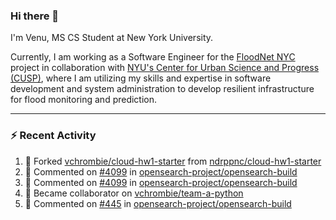 ### Hi there 👋

I'm Venu, MS CS Student at New York University.

Currently, I am working as a Software Engineer for the [FloodNet NYC](https://www.floodnet.nyc/) project in collaboration with [NYU's Center for Urban Science and Progress (CUSP)](https://cusp.nyu.edu/), where I am utilizing my skills and expertise in software development and system administration to develop resilient infrastructure for flood monitoring and prediction.

---

### :zap: Recent Activity

<!--RECENT_ACTIVITY:start-->
1. 🔱 Forked [vchrombie/cloud-hw1-starter](https://github.com/vchrombie/cloud-hw1-starter) from [ndrppnc/cloud-hw1-starter](https://github.com/ndrppnc/cloud-hw1-starter)
2. 💬 Commented on [#4099](https://github.com/opensearch-project/opensearch-build/pull/4099#issuecomment-1756272728) in [opensearch-project/opensearch-build](https://github.com/opensearch-project/opensearch-build)
3. 💬 Commented on [#4099](https://github.com/opensearch-project/opensearch-build/pull/4099#issuecomment-1756209497) in [opensearch-project/opensearch-build](https://github.com/opensearch-project/opensearch-build)
4. 🤝 Became collaborator on [vchrombie/team-a-python](https://github.com/vchrombie/team-a-python)
5. 💬 Commented on [#445](https://github.com/opensearch-project/opensearch-build/issues/445#issuecomment-1745700944) in [opensearch-project/opensearch-build](https://github.com/opensearch-project/opensearch-build)
<!--RECENT_ACTIVITY:end-->

<!--
**vchrombie/vchrombie** is a ✨ _special_ ✨ repository because its `README.md` (this file) appears on your GitHub profile.

Here are some ideas to get you started:

- 🔭 I’m currently working on ...
- 🌱 I’m currently learning ...
- 👯 I’m looking to collaborate on ...
- 🤔 I’m looking for help with ...
- 💬 Ask me about ...
- 📫 How to reach me: ...
- 😄 Pronouns: ...
- ⚡ Fun fact: ...
-->
